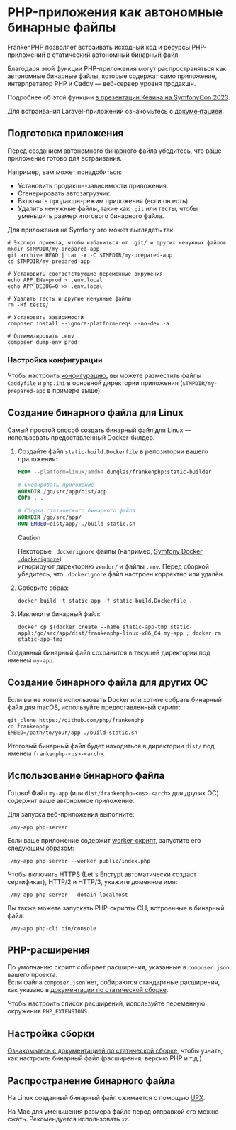 # PHP-приложения как автономные бинарные файлы

FrankenPHP позволяет встраивать исходный код и ресурсы PHP-приложений в статический автономный бинарный файл.

Благодаря этой функции PHP-приложения могут распространяться как автономные бинарные файлы, которые содержат само приложение, интерпретатор PHP и Caddy — веб-сервер уровня продакшн.

Подробнее об этой функции [в презентации Кевина на SymfonyCon 2023](https://dunglas.dev/2023/12/php-and-symfony-apps-as-standalone-binaries/).

Для встраивания Laravel-приложений ознакомьтесь с [документацией](laravel.md#laravel-приложения-как-автономные-бинарные-файлы).

## Подготовка приложения

Перед созданием автономного бинарного файла убедитесь, что ваше приложение готово для встраивания.

Например, вам может понадобиться:

- Установить продакшн-зависимости приложения.
- Сгенерировать автозагрузчик.
- Включить продакшн-режим приложения (если он есть).
- Удалить ненужные файлы, такие как `.git` или тесты, чтобы уменьшить размер итогового бинарного файла.

Для приложения на Symfony это может выглядеть так:

```console
# Экспорт проекта, чтобы избавиться от .git/ и других ненужных файлов
mkdir $TMPDIR/my-prepared-app
git archive HEAD | tar -x -C $TMPDIR/my-prepared-app
cd $TMPDIR/my-prepared-app

# Установить соответствующие переменные окружения
echo APP_ENV=prod > .env.local
echo APP_DEBUG=0 >> .env.local

# Удалить тесты и другие ненужные файлы
rm -Rf tests/

# Установить зависимости
composer install --ignore-platform-reqs --no-dev -a

# Оптимизировать .env
composer dump-env prod
```

### Настройка конфигурации

Чтобы настроить [конфигурацию](config.md), вы можете разместить файлы `Caddyfile` и `php.ini` в основной директории приложения (`$TMPDIR/my-prepared-app` в примере выше).

## Создание бинарного файла для Linux

Самый простой способ создать бинарный файл для Linux — использовать предоставленный Docker-билдер.

1. Создайте файл `static-build.Dockerfile` в репозитории вашего приложения:

   ```dockerfile
   FROM --platform=linux/amd64 dunglas/frankenphp:static-builder

   # Скопировать приложение
   WORKDIR /go/src/app/dist/app
   COPY . .

   # Сборка статического бинарного файла
   WORKDIR /go/src/app/
   RUN EMBED=dist/app/ ./build-static.sh
   ```

   > [!CAUTION]
   >
   > Некоторые `.dockerignore` файлы (например, [Symfony Docker `.dockerignore`](https://github.com/dunglas/symfony-docker/blob/main/.dockerignore))  
   > игнорируют директорию `vendor/` и файлы `.env`. Перед сборкой убедитесь, что `.dockerignore` файл настроен корректно или удалён.

2. Соберите образ:

   ```console
   docker build -t static-app -f static-build.Dockerfile .
   ```

3. Извлеките бинарный файл:

   ```console
   docker cp $(docker create --name static-app-tmp static-app):/go/src/app/dist/frankenphp-linux-x86_64 my-app ; docker rm static-app-tmp
   ```

Созданный бинарный файл сохранится в текущей директории под именем `my-app`.

## Создание бинарного файла для других ОС

Если вы не хотите использовать Docker или хотите собрать бинарный файл для macOS, используйте предоставленный скрипт:

```console
git clone https://github.com/php/frankenphp
cd frankenphp
EMBED=/path/to/your/app ./build-static.sh
```

Итоговый бинарный файл будет находиться в директории `dist/` под именем `frankenphp-<os>-<arch>`.

## Использование бинарного файла

Готово! Файл `my-app` (или `dist/frankenphp-<os>-<arch>` для других ОС) содержит ваше автономное приложение.

Для запуска веб-приложения выполните:

```console
./my-app php-server
```

Если ваше приложение содержит [worker-скрипт](worker.md), запустите его следующим образом:

```console
./my-app php-server --worker public/index.php
```

Чтобы включить HTTPS (Let's Encrypt автоматически создаст сертификат), HTTP/2 и HTTP/3, укажите доменное имя:

```console
./my-app php-server --domain localhost
```

Вы также можете запускать PHP-скрипты CLI, встроенные в бинарный файл:

```console
./my-app php-cli bin/console
```

## PHP-расширения

По умолчанию скрипт собирает расширения, указанные в `composer.json` вашего проекта.  
Если файла `composer.json` нет, собираются стандартные расширения, как указано в [документации по статической сборке](static.md).

Чтобы настроить список расширений, используйте переменную окружения `PHP_EXTENSIONS`.

## Настройка сборки

[Ознакомьтесь с документацией по статической сборке](static.md), чтобы узнать, как настроить бинарный файл (расширения, версию PHP и т.д.).

## Распространение бинарного файла

На Linux созданный бинарный файл сжимается с помощью [UPX](https://upx.github.io).

На Mac для уменьшения размера файла перед отправкой его можно сжать. Рекомендуется использовать `xz`.
